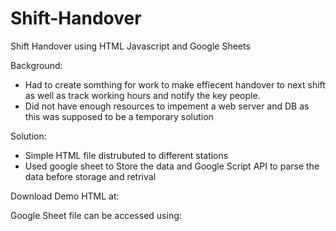 # Shift-Handover
Shift Handover using HTML Javascript and Google Sheets

Background:
- Had to create somthing for work to make effiecent handover to next shift as well as track working hours and notify the key people.
- Did not have enough resources to impement a web server and DB as this was supposed to be a temporary solution

Solution:
- Simple HTML file distrubuted to different stations
- Used google sheet to Store the data and Google Script API to parse the data before storage and retrival 

Download Demo HTML at:

Google Sheet file can be accessed using:
